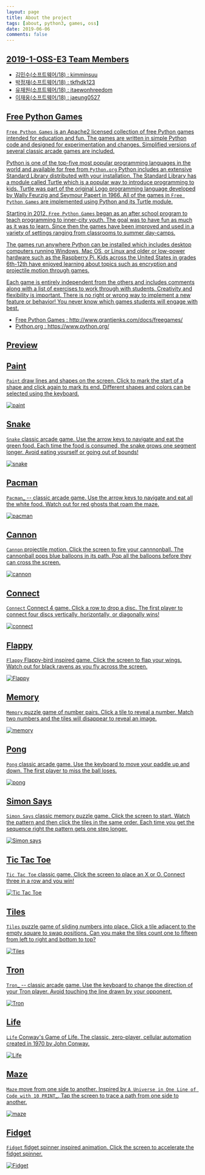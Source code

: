 ```yaml
---
layout: page
title: About the project
tags: [about, python3, games, oss]
date: 2019-06-06
comments: false
---
```

    
<center><u>  </center>

## 2019-1-OSS-E3 Team Members

- 김민수(소프트웨어/18) : kimminsuu
- 박정재(소프트웨어/18) : tkfhdk123
- 유재원(소프트웨어/18) : itaewonhreedom
- 이재웅(소프트웨어/18) : jaeung0527

## Free Python Games


`Free Python Games` is an Apache2 licensed collection of free Python games
intended for education and fun. The games are written in simple Python code and
designed for experimentation and changes. Simplified versions of several
classic arcade games are included.

Python is one of the top-five most popular programming languages in the world
and available for free from `Python.org` Python
includes an extensive Standard Library distributed with your installation. The
Standard Library has a module called Turtle which is a popular way to introduce
programming to kids. Turtle was part of the original Logo programming language
developed by Wally Feurzig and Seymour Papert in 1966. All of the games in
`Free Python Games` are implemented using Python and its Turtle module.

Starting in 2012, `Free Python Games` began as an after school program to
teach programming to inner-city youth. The goal was to have fun as much as it
was to learn. Since then the games have been improved and used in a variety of
settings ranging from classrooms to summer day-camps.

The games run anywhere Python can be installed which includes desktop computers
running Windows, Mac OS, or Linux and older or low-power hardware such as the
Raspberry Pi. Kids across the United States in grades 6th-12th have enjoyed
learning about topics such as encryption and projectile motion through games.

Each game is entirely independent from the others and includes comments along
with a list of exercises to work through with students. Creativity and
flexibility is important. There is no right or wrong way to implement a new
feature or behavior! You never know which games students will engage with best.

- Free Python Games : <http://www.grantjenks.com/docs/freegames/>
- Python.org :  <https://www.python.org/>

## Preview

[**Paint**](http://www.grantjenks.com/docs/freegames/paint.html)
-----
`Paint` draw lines and shapes on the screen. Click to mark the start of a
shape and click again to mark its end. Different shapes and colors can be
selected using the keyboard.

 ![paint](http://www.grantjenks.com/docs/freegames/_static/paint.gif)

[**Snake**](http://www.grantjenks.com/docs/freegames/snake.html)
-----
`Snake` classic arcade game. Use the arrow keys to navigate and eat the
green food. Each time the food is consumed, the snake grows one segment
longer. Avoid eating yourself or going out of bounds!

![snake](http://www.grantjenks.com/docs/freegames/_static/snake.gif)
   
[**Pacman**](http://www.grantjenks.com/docs/freegames/pacman.html)
-----
`Pacman`_ -- classic arcade game. Use the arrow keys to navigate and eat all
the white food. Watch out for red ghosts that roam the maze.

![pacman](http://www.grantjenks.com/docs/freegames/_static/pacman.gif)

[**Cannon**](http://www.grantjenks.com/docs/freegames/cannon.html)
-----
`Cannon` projectile motion. Click the screen to fire your cannnonball. The
cannonball pops blue balloons in its path. Pop all the balloons before they can
cross the screen.

![cannon](http://www.grantjenks.com/docs/freegames/_static/cannon.gif)

[**Connect**](http://www.grantjenks.com/docs/freegames/connect.html)
-----
`Connect` Connect 4 game. Click a row to drop a disc. The first player to
connect four discs vertically, horizontally, or diagonally wins!

![connect](http://www.grantjenks.com/docs/freegames/_static/connect.gif)

[**Flappy**](http://www.grantjenks.com/docs/freegames/flappy.html)
-----
`Flappy` Flappy-bird inspired game. Click the screen to flap your
wings. Watch out for black ravens as you fly across the screen.

![Flappy](http://www.grantjenks.com/docs/freegames/_static/flappy.gif)

[**Memory**](http://www.grantjenks.com/docs/freegames/memory.html)
-----
`Memory` puzzle game of number pairs. Click a tile to reveal a
number. Match two numbers and the tiles will disappear to reveal an image.

![memory](http://www.grantjenks.com/docs/freegames/_static/memory.gif)

[**Pong**](http://www.grantjenks.com/docs/freegames/pong.html)
-----
`Pong` classic arcade game. Use the keyboard to move your paddle up and
down. The first player to miss the ball loses.

![pong](http://www.grantjenks.com/docs/freegames/_static/pong.gif)

[**Simon Says**](http://www.grantjenks.com/docs/freegames/simonsays.html)
-----
`Simon Says` classic memory puzzle game. Click the screen to start. Watch
the pattern and then click the tiles in the same order. Each time you get the
sequence right the pattern gets one step longer.

![Simon says](http://www.grantjenks.com/docs/freegames/_static/simonsays.gif)

[**Tic Tac Toe**](http://www.grantjenks.com/docs/freegames/tictactoe.html)
-----
`Tic Tac Toe` classic game. Click the screen to place an X or O. Connect
three in a row and you win!

![Tic Tac Toe](http://www.grantjenks.com/docs/freegames/_static/tictactoe.gif)
 

[**Tiles**](http://www.grantjenks.com/docs/freegames/tiles.html)
-----
`Tiles` puzzle game of sliding numbers into place. Click a tile adjacent to
the empty square to swap positions. Can you make the tiles count one to fifteen
from left to right and bottom to top?

![Tiles](http://www.grantjenks.com/docs/freegames/_static/tiles.gif)

[**Tron**](http://www.grantjenks.com/docs/freegames/tron.html)
-----
`Tron`_ -- classic arcade game. Use the keyboard to change the direction of
your Tron player. Avoid touching the line drawn by your opponent.

![Tron](http://www.grantjenks.com/docs/freegames/_static/tron.gif)

[**Life**](http://www.grantjenks.com/docs/freegames/life.html)
-----
`Life` Conway's Game of Life. The classic, zero-player, cellular automation
created in 1970 by John Conway.

![Life](http://www.grantjenks.com/docs/freegames/_static/life.gif)

[**Maze**](http://www.grantjenks.com/docs/freegames/maze.html)
-----
`Maze` move from one side to another. Inspired by `A Universe in One Line
of Code with 10 PRINT`_. Tap the screen to trace a path from one side to
another.

![maze](http://www.grantjenks.com/docs/freegames/_static/maze.gif)

[**Fidget**](http://www.grantjenks.com/docs/freegames/fidget.html)
-----
`Fidget` fidget spinner inspired animation. Click the screen to accelerate
the fidget spinner.

![Fidget](http://www.grantjenks.com/docs/freegames/_static/fidget.gif)



